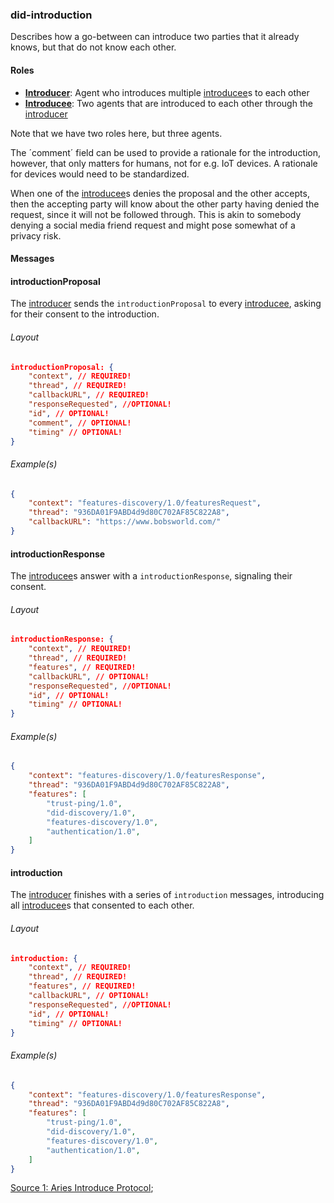 ### did-introduction

Describes how a go-between can introduce two parties that it already knows, but that do not know each other.

#### Roles
- <u>**Introducer**</u>: Agent who introduces multiple <u>introducee</u>s to each other
- <u>**Introducee**</u>: Two agents that are introduced to each other through the <u>introducer</u>

Note that we have two roles here, but three agents.

The ´comment´ field can be used to provide a rationale for the introduction, however, that only matters for humans, not for e.g. IoT devices. A rationale for devices would need to be standardized.

When one of the <u>introducee</u>s denies the proposal and the other accepts, then the accepting party will know about the other party having denied the request, since it will not be followed through. This is akin to somebody denying a social media friend request and might pose somewhat of a privacy risk.

#### Messages

#### introductionProposal
The <u>introducer</u> sends the `introductionProposal` to every <u>introducee</u>, asking for their consent to the introduction.

###### Layout

```JSON
introductionProposal: {
    "context", // REQUIRED!
    "thread", // REQUIRED!
    "callbackURL", // REQUIRED!
    "responseRequested", //OPTIONAL!
    "id", // OPTIONAL!
    "comment", // OPTIONAL!
    "timing" // OPTIONAL!
}
```

###### Example(s)

```JSON
{
    "context": "features-discovery/1.0/featuresRequest",
    "thread": "936DA01F9ABD4d9d80C702AF85C822A8",
    "callbackURL": "https://www.bobsworld.com/"
}
```

#### introductionResponse
The <u>introducee</u>s answer with a `introductionResponse`, signaling their consent.

###### Layout

```JSON
introductionResponse: {
    "context", // REQUIRED!
    "thread", // REQUIRED!
    "features", // REQUIRED!
    "callbackURL", // OPTIONAL!
    "responseRequested", //OPTIONAL!
    "id", // OPTIONAL!
    "timing" // OPTIONAL!
}
```

###### Example(s)

```JSON
{
    "context": "features-discovery/1.0/featuresResponse",
    "thread": "936DA01F9ABD4d9d80C702AF85C822A8",
    "features": [
        "trust-ping/1.0",
        "did-discovery/1.0",
        "features-discovery/1.0",
        "authentication/1.0",
    ]
}
```

#### introduction
The <u>introducer</u> finishes with a series of `introduction` messages, introducing all <u>introducee</u>s that consented to each other.

###### Layout

```JSON
introduction: {
    "context", // REQUIRED!
    "thread", // REQUIRED!
    "features", // REQUIRED!
    "callbackURL", // OPTIONAL!
    "responseRequested", //OPTIONAL!
    "id", // OPTIONAL!
    "timing" // OPTIONAL!
}
```

###### Example(s)

```JSON
{
    "context": "features-discovery/1.0/featuresResponse",
    "thread": "936DA01F9ABD4d9d80C702AF85C822A8",
    "features": [
        "trust-ping/1.0",
        "did-discovery/1.0",
        "features-discovery/1.0",
        "authentication/1.0",
    ]
}
```

[Source 1: Aries Introduce Protocol](https://github.com/hyperledger/aries-rfcs/blob/master/features/0028-introduce/README.md);

